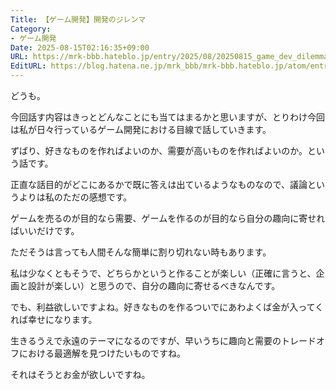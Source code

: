 ```yaml
---
Title: 【ゲーム開発】開発のジレンマ
Category:
- ゲーム開発
Date: 2025-08-15T02:16:35+09:00
URL: https://mrk-bbb.hateblo.jp/entry/2025/08/20250815_game_dev_dilemma
EditURL: https://blog.hatena.ne.jp/mrk_bbb/mrk-bbb.hateblo.jp/atom/entry/6802418398547107281
---
```


どうも。

今回話す内容はきっとどんなことにも当てはまるかと思いますが、とりわけ今回は私が日々行っているゲーム開発における目線で話していきます。

ずばり、好きなものを作ればよいのか、需要が高いものを作ればよいのか。という話です。

正直な話目的がどこにあるかで既に答えは出ているようなものなので、議論というよりは私のただの感想です。

ゲームを売るのが目的なら需要、ゲームを作るのが目的なら自分の趣向に寄せればいいだけです。

ただそうは言っても人間そんな簡単に割り切れない時もあります。

私は少なくともそうで、どちらかというと作ることが楽しい（正確に言うと、企画と設計が楽しい）と思うので、自分の趣向に寄せるべきなんです。

でも、利益欲しいですよね。好きなものを作るついでにあわよくば金が入ってくれば幸せになります。

生きるうえで永遠のテーマになるのですが、早いうちに趣向と需要のトレードオフにおける最適解を見つけたいものですね。

それはそうとお金が欲しいですね。
